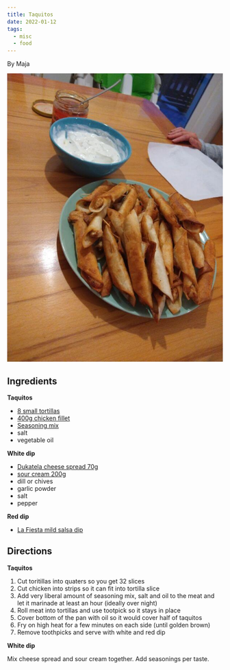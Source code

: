 ```yaml
---
title: Taquitos
date: 2022-01-12
tags:
  - misc
  - food
---
```


By Maja

![Plate of taquitos with white and red dip in the background](/img/taquitos.jpg)

## Ingredients

**Taquitos**

- [8 small tortillas](https://www.konzum.hr/web/products/mexifoods-tortilla-8-1-320-g)
- [400g chicken fillet](https://www.konzum.hr/web/products/cekin-pileci-file-mini-400-g)
- [Seasoning mix](https://www.konzum.hr/web/products/la-fiesta-fajita-zacin-40-g)
- salt
- vegetable oil

**White dip**

- [Dukatela cheese spread 70g](https://www.konzum.hr/web/products/dukatela-original-mlijecni-namaz-70-g)
- [sour cream 200g](https://www.konzum.hr/web/products/brzo-fino-kiselo-vrhnje-12-m-m-200-g)
- dill or chives
- garlic powder
- salt
- pepper

**Red dip**

- [La Fiesta mild salsa dip](https://www.konzum.hr/web/products/la-fiesta-salsa-dip-mild-umak-315-g)

## Directions

**Taquitos**

1. Cut toritillas into quaters so you get 32 slices
2. Cut chicken into strips so it can fit into tortilla slice
3. Add very liberal amount of seasoning mix, salt and oil to the meat and let it marinade at least an hour (ideally over night)
4. Roll meat into tortillas and use tootpick so it stays in place
5. Cover bottom of the pan with oil so it would cover half of taquitos
6. Fry on high heat for a few minutes on each side (until golden brown)
7. Remove toothpicks and serve with white and red dip

**White dip**

Mix cheese spread and sour cream together. Add seasonings per taste.
